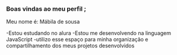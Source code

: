 ### Boas vindas ao meu perfil ;

Meu nome é: Mábila de sousa

-Estou estudando no alura
-Estou me desenvolvendo na linguagem JavaScript
-utilizo esse espaço para minha organização e compartilhamento dos meus projetos desenvolvidos 

###
